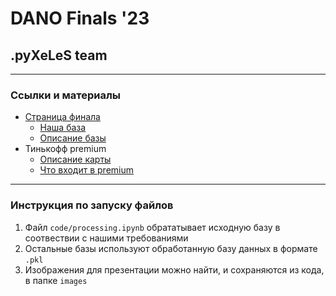 DANO Finals '23
===
.pyXeLeS team
---
---

### Ссылки и материалы
* [Страница финала](https://dano.hse.ru/final)
  * [Наша база](https://dano.hse.ru/mirror/pubs/share/873312689)
  * [Описание базы](https://dano.hse.ru/mirror/pubs/share/872842000)
* Тинькофф premium
  * [Описание карты](https://www.tinkoff.ru/tinkoff-premium/cards/debit-cards/tinkoff-black-premium/?internal_source=catalog)
  * [Что входит в premium](https://www.tinkoff.ru/bank/help/general/premium/services/)

---
 
### Инструкция по запуску файлов
1. Файл ``code/processing.ipynb`` обрататывает исходную базу в соотвествии с нашими требованиями
2. Остальные базы используют обработанную базу данных в формате ``.pkl``
3. Изображения для презентации можно найти, и сохраняются из кода, в папке ``images``
